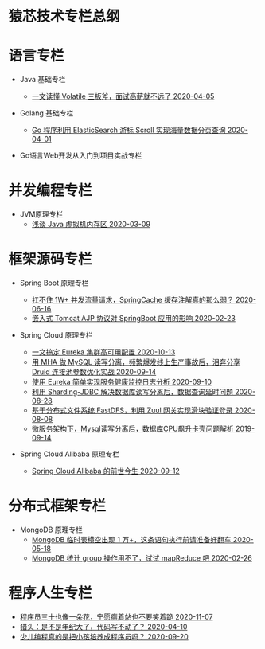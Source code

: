 # 猿芯技术专栏总纲 

# 语言专栏
- Java 基础专栏
  - [一文读懂 Volatile 三板斧，面试高薪就不远了 2020-04-05](https://mp.weixin.qq.com/s/2LXkzJHG0-Oiu6WnpT4aRw)
- Golang 基础专栏
  - [Go 程序利用 ElasticSearch 游标 Scroll 实现海量数据分页查询 2020-04-01](https://mp.weixin.qq.com/s/zCOkxlkjWoyqiuhPoRH5xw)
  
- Go语言Web开发从入门到项目实战专栏

# 并发编程专栏
- JVM原理专栏
  - [浅谈 Java 虚拟机内存区 2020-03-09](https://mp.weixin.qq.com/s/vz3v8AGVqbi6ZUZAtFllVA)

# 框架源码专栏
- Spring Boot 原理专栏
  - [扛不住 1W+ 并发流量请求，SpringCache 缓存注解真的那么弱？ 2020-06-16](https://mp.weixin.qq.com/s/--l7slCBHOlZ2sKCHEJFog)
  - [嵌入式 Tomcat AJP 协议对 SpringBoot 应用的影响 2020-02-23](https://mp.weixin.qq.com/s/A7823yaPeykeZVsn8weeEg)

- Spring Cloud 原理专栏
  - [一文搞定 Eureka 集群高可用配置 2020-10-13](https://mp.weixin.qq.com/s/9ueFcKgz50HxWjE_gUimZA)
  - [用 MHA 做 MySQL 读写分离，频繁爆发线上生产事故后，泪奔分享 Druid 连接池参数优化实战 2020-09-14](https://mp.weixin.qq.com/s/p49ARPiW9opIWH-2rtOXLA)
  - [使用 Eureka 简单实现服务健康监控日志分析 2020-09-10](https://mp.weixin.qq.com/s/62NKNnRL5wPtqXqK14B8BA)
  - [利用 Sharding-JDBC 解决数据库读写分离后，数据查询延时问题 2020-08-28](https://mp.weixin.qq.com/s/WUYRlZ9eCXqxwMeTIJZwFA)
  - [基于分布式文件系统 FastDFS，利用 Zuul 网关实现滑块验证登录 2020-08-08](https://mp.weixin.qq.com/s/Km6Hqx3Efy6T1BYIrbnqsA)
  - [微服务架构下，Mysql读写分离后，数据库CPU飙升卡壳问题解析 2019-09-14](https://mp.weixin.qq.com/s/1N-0ixb9zYk7LNYHaafDsQ)
 
- Spring Cloud Alibaba 原理专栏
    - [Spring Cloud Alibaba 的前世今生 2020-09-12](https://mp.weixin.qq.com/s/U8rs-N4bOEghaImgqRUaAA)

# 分布式框架专栏
- MongoDB 原理专栏
  - [MongoDB 临时表横空出现 1 万+，这条语句执行前请准备好翻车 2020-05-18](https://mp.weixin.qq.com/s/_Xu0_-ER569oOm0mp3ogUA)
  - [MongoDB 统计 group 操作用不了，试试 mapReduce 吧 2020-02-26](https://mp.weixin.qq.com/s/PhokuKDLe5h28KlHT2bzow)
  
# 程序人生专栏 
  - [程序员三十也像一朵花，宁愿瘸着站也不要笑着跪 2020-11-07](https://mp.weixin.qq.com/s/GY9FdtW_nCQa5de0VljDUQ)
  - [猎头：是不是年纪大了，代码写不动了？ 2020-04-10](https://mp.weixin.qq.com/s/mDW5PMmuIJZfxvM1vqBr9g)
  - [少儿编程真的是把小孩培养成程序员吗？ 2020-09-20](https://mp.weixin.qq.com/s/JPZ2nDjcbt3mU1qD15TgTA)